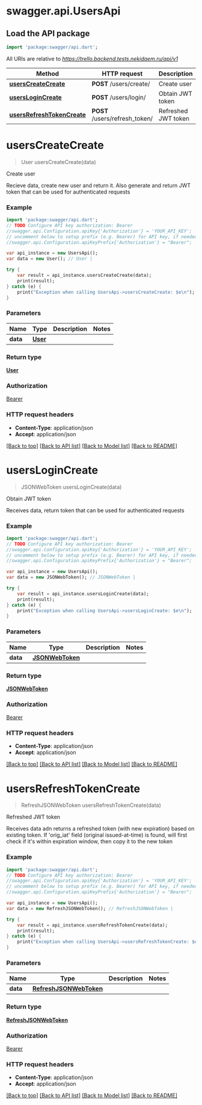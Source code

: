 # swagger.api.UsersApi

## Load the API package
```dart
import 'package:swagger/api.dart';
```

All URIs are relative to *https://trello.backend.tests.nekidaem.ru/api/v1*

Method | HTTP request | Description
------------- | ------------- | -------------
[**usersCreateCreate**](UsersApi.md#usersCreateCreate) | **POST** /users/create/ | Create user
[**usersLoginCreate**](UsersApi.md#usersLoginCreate) | **POST** /users/login/ | Obtain JWT token
[**usersRefreshTokenCreate**](UsersApi.md#usersRefreshTokenCreate) | **POST** /users/refresh_token/ | Refreshed JWT token


# **usersCreateCreate**
> User usersCreateCreate(data)

Create user

Recieve data, create new user and return it. Also generate and return JWT token that can be used for authenticated requests

### Example 
```dart
import 'package:swagger/api.dart';
// TODO Configure API key authorization: Bearer
//swagger.api.Configuration.apiKey{'Authorization'} = 'YOUR_API_KEY';
// uncomment below to setup prefix (e.g. Bearer) for API key, if needed
//swagger.api.Configuration.apiKeyPrefix{'Authorization'} = "Bearer";

var api_instance = new UsersApi();
var data = new User(); // User | 

try { 
    var result = api_instance.usersCreateCreate(data);
    print(result);
} catch (e) {
    print("Exception when calling UsersApi->usersCreateCreate: $e\n");
}
```

### Parameters

Name | Type | Description  | Notes
------------- | ------------- | ------------- | -------------
 **data** | [**User**](User.md)|  | 

### Return type

[**User**](User.md)

### Authorization

[Bearer](../README.md#Bearer)

### HTTP request headers

 - **Content-Type**: application/json
 - **Accept**: application/json

[[Back to top]](#) [[Back to API list]](../README.md#documentation-for-api-endpoints) [[Back to Model list]](../README.md#documentation-for-models) [[Back to README]](../README.md)

# **usersLoginCreate**
> JSONWebToken usersLoginCreate(data)

Obtain JWT token

Receives data, return token that can be used for authenticated requests

### Example 
```dart
import 'package:swagger/api.dart';
// TODO Configure API key authorization: Bearer
//swagger.api.Configuration.apiKey{'Authorization'} = 'YOUR_API_KEY';
// uncomment below to setup prefix (e.g. Bearer) for API key, if needed
//swagger.api.Configuration.apiKeyPrefix{'Authorization'} = "Bearer";

var api_instance = new UsersApi();
var data = new JSONWebToken(); // JSONWebToken | 

try { 
    var result = api_instance.usersLoginCreate(data);
    print(result);
} catch (e) {
    print("Exception when calling UsersApi->usersLoginCreate: $e\n");
}
```

### Parameters

Name | Type | Description  | Notes
------------- | ------------- | ------------- | -------------
 **data** | [**JSONWebToken**](JSONWebToken.md)|  | 

### Return type

[**JSONWebToken**](JSONWebToken.md)

### Authorization

[Bearer](../README.md#Bearer)

### HTTP request headers

 - **Content-Type**: application/json
 - **Accept**: application/json

[[Back to top]](#) [[Back to API list]](../README.md#documentation-for-api-endpoints) [[Back to Model list]](../README.md#documentation-for-models) [[Back to README]](../README.md)

# **usersRefreshTokenCreate**
> RefreshJSONWebToken usersRefreshTokenCreate(data)

Refreshed JWT token

Receives data adn returns a refreshed token (with new expiration) based on existing token. If 'orig_iat' field (original issued-at-time) is found, will first check if it's within expiration window, then copy it to the new token

### Example 
```dart
import 'package:swagger/api.dart';
// TODO Configure API key authorization: Bearer
//swagger.api.Configuration.apiKey{'Authorization'} = 'YOUR_API_KEY';
// uncomment below to setup prefix (e.g. Bearer) for API key, if needed
//swagger.api.Configuration.apiKeyPrefix{'Authorization'} = "Bearer";

var api_instance = new UsersApi();
var data = new RefreshJSONWebToken(); // RefreshJSONWebToken | 

try { 
    var result = api_instance.usersRefreshTokenCreate(data);
    print(result);
} catch (e) {
    print("Exception when calling UsersApi->usersRefreshTokenCreate: $e\n");
}
```

### Parameters

Name | Type | Description  | Notes
------------- | ------------- | ------------- | -------------
 **data** | [**RefreshJSONWebToken**](RefreshJSONWebToken.md)|  | 

### Return type

[**RefreshJSONWebToken**](RefreshJSONWebToken.md)

### Authorization

[Bearer](../README.md#Bearer)

### HTTP request headers

 - **Content-Type**: application/json
 - **Accept**: application/json

[[Back to top]](#) [[Back to API list]](../README.md#documentation-for-api-endpoints) [[Back to Model list]](../README.md#documentation-for-models) [[Back to README]](../README.md)

